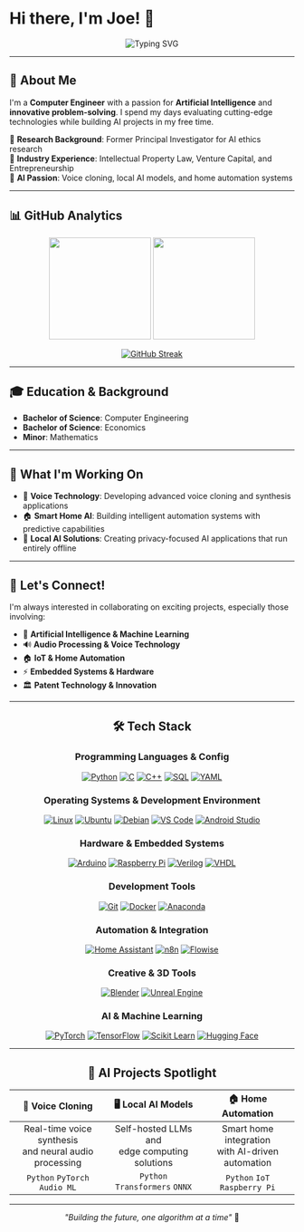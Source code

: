 # Hi there, I'm Joe! 👋

<div align="center">
  
![Typing SVG](https://readme-typing-svg.herokuapp.com?font=Fira+Code&weight=600&size=28&pause=1000&color=2E9EF7&center=true&vCenter=true&width=600&lines=Computer+Engineer+%7C+AI+Enthusiast;Patent+Examiner+%7C+Problem+Solver;Building+the+Future+with+AI)

</div>

---

## 🚀 About Me

I'm a **Computer Engineer** with a passion for **Artificial Intelligence** and **innovative problem-solving**. I spend my days evaluating cutting-edge technologies while building AI projects in my free time.

🔬 **Research Background**: Former Principal Investigator for AI ethics research  
💼 **Industry Experience**: Intellectual Property Law, Venture Capital, and Entrepreneurship  
🤖 **AI Passion**: Voice cloning, local AI models, and home automation systems

---

## 📊 GitHub Analytics

<div align="center">
  
<img height="180em" src="https://github-readme-stats.vercel.app/api?username=jpoll962&show_icons=true&theme=tokyonight&include_all_commits=true&count_private=true"/>
<img height="180em" src="https://github-readme-stats.vercel.app/api/top-langs/?username=jpoll962&layout=compact&langs_count=8&theme=tokyonight"/>

</div>

<div align="center">

[![GitHub Streak](https://streak-stats.demolab.com/?user=jpoll962&theme=tokyonight)](https://git.io/streak-stats)

</div>

---

## 🎓 Education & Background

- **Bachelor of Science**: Computer Engineering
- **Bachelor of Science**: Economics
- **Minor**: Mathematics

---

## 🌟 What I'm Working On

- 🎵 **Voice Technology**: Developing advanced voice cloning and synthesis applications  
- 🏠 **Smart Home AI**: Building intelligent automation systems with predictive capabilities
- 📱 **Local AI Solutions**: Creating privacy-focused AI applications that run entirely offline

---

## 🤝 Let's Connect!

I'm always interested in collaborating on exciting projects, especially those involving:
- 🧠 **Artificial Intelligence & Machine Learning**
- 🔊 **Audio Processing & Voice Technology** 
- 🏠 **IoT & Home Automation**
- ⚡ **Embedded Systems & Hardware**
- 🏛 **Patent Technology & Innovation**

<div align="center">

---

## 🛠 Tech Stack

### Programming Languages & Config
<div align="center">

[![Python](https://img.shields.io/badge/Python-3776AB?style=for-the-badge&logo=python&logoColor=white)](https://www.python.org/)
[![C](https://img.shields.io/badge/C-00599C?style=for-the-badge&logo=c&logoColor=white)](https://en.wikipedia.org/wiki/C_(programming_language))
[![C++](https://img.shields.io/badge/C%2B%2B-00599C?style=for-the-badge&logo=c%2B%2B&logoColor=white)](https://isocpp.org/)
[![SQL](https://img.shields.io/badge/SQL-4479A1?style=for-the-badge&logo=mysql&logoColor=white)](https://www.mysql.com/)
[![YAML](https://img.shields.io/badge/YAML-CB171E?style=for-the-badge&logo=yaml&logoColor=white)](https://yaml.org/)

</div>

### Operating Systems & Development Environment
<div align="center">

[![Linux](https://img.shields.io/badge/Linux-FCC624?style=for-the-badge&logo=linux&logoColor=black)](https://www.linux.org/)
[![Ubuntu](https://img.shields.io/badge/Ubuntu-E95420?style=for-the-badge&logo=ubuntu&logoColor=white)](https://ubuntu.com/)
[![Debian](https://img.shields.io/badge/Debian-A81D33?style=for-the-badge&logo=debian&logoColor=white)](https://www.debian.org/)
[![VS Code](https://img.shields.io/badge/VS%20Code-007ACC?style=for-the-badge&logo=visual-studio-code&logoColor=white)](https://code.visualstudio.com/)
[![Android Studio](https://img.shields.io/badge/Android%20Studio-3DDC84?style=for-the-badge&logo=android-studio&logoColor=white)](https://developer.android.com/studio)

</div>

### Hardware & Embedded Systems
<div align="center">

[![Arduino](https://img.shields.io/badge/Arduino-00979D?style=for-the-badge&logo=arduino&logoColor=white)](https://www.arduino.cc/)
[![Raspberry Pi](https://img.shields.io/badge/Raspberry%20Pi-A22846?style=for-the-badge&logo=raspberry-pi&logoColor=white)](https://www.raspberrypi.org/)
[![Verilog](https://img.shields.io/badge/Verilog-FF6B35?style=for-the-badge&logo=v&logoColor=white)](https://en.wikipedia.org/wiki/Verilog)
[![VHDL](https://img.shields.io/badge/VHDL-4B8BBE?style=for-the-badge&logo=xilinx&logoColor=white)](https://www.xilinx.com/)

</div>

### Development Tools
<div align="center">

[![Git](https://img.shields.io/badge/Git-F05032?style=for-the-badge&logo=git&logoColor=white)](https://git-scm.com/)
[![Docker](https://img.shields.io/badge/Docker-2496ED?style=for-the-badge&logo=docker&logoColor=white)](https://www.docker.com/)
[![Anaconda](https://img.shields.io/badge/Anaconda-44A833?style=for-the-badge&logo=anaconda&logoColor=white)](https://www.anaconda.com/)

</div>


### Automation & Integration
<div align="center">

[![Home Assistant](https://img.shields.io/badge/Home%20Assistant-41BDF5?style=for-the-badge&logo=home-assistant&logoColor=white)](https://www.home-assistant.io/)
[![n8n](https://img.shields.io/badge/n8n-EA4B71?style=for-the-badge&logo=n8n&logoColor=white)](https://n8n.io/)
[![Flowise](https://img.shields.io/badge/Flowise-3B82F6?style=for-the-badge&logoColor=white)](https://flowiseai.com/)

</div>

### Creative & 3D Tools
<div align="center">

[![Blender](https://img.shields.io/badge/Blender-F5792A?style=for-the-badge&logo=blender&logoColor=white)](https://www.blender.org/)
[![Unreal Engine](https://img.shields.io/badge/Unreal%20Engine-313131?style=for-the-badge&logo=unreal-engine&logoColor=white)](https://www.unrealengine.com/)

</div>

### AI & Machine Learning
<div align="center">

[![PyTorch](https://img.shields.io/badge/PyTorch-EE4C2C?style=for-the-badge&logo=pytorch&logoColor=white)](https://pytorch.org/)
[![TensorFlow](https://img.shields.io/badge/TensorFlow-FF6F00?style=for-the-badge&logo=tensorflow&logoColor=white)](https://www.tensorflow.org/)
[![Scikit Learn](https://img.shields.io/badge/scikit_learn-F7931E?style=for-the-badge&logo=scikit-learn&logoColor=white)](https://scikit-learn.org/)
[![Hugging Face](https://img.shields.io/badge/🤗%20Hugging%20Face-FFD21E?style=for-the-badge&logoColor=black)](https://huggingface.co/)

</div>

---

## 🤖 AI Projects Spotlight

<div align="center">
  
| 🎤 **Voice Cloning** | 🖥 **Local AI Models** | 🏠 **Home Automation** |
|:---:|:---:|:---:|
| Real-time voice synthesis<br/>and neural audio processing | Self-hosted LLMs and<br/>edge computing solutions | Smart home integration<br/>with AI-driven automation |
| `Python` `PyTorch` `Audio ML` | `Python` `Transformers` `ONNX` | `Python` `IoT` `Raspberry Pi` |

</div>

---

*"Building the future, one algorithm at a time"* 🚀

</div>
